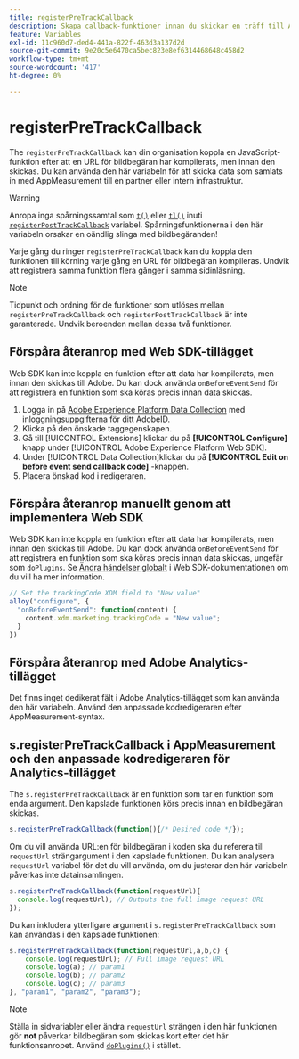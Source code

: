 ```yaml
---
title: registerPreTrackCallback
description: Skapa callback-funktioner innan du skickar en träff till Adobe.
feature: Variables
exl-id: 11c960d7-ded4-441a-822f-463d3a137d2d
source-git-commit: 9e20c5e6470ca5bec823e8ef6314468648c458d2
workflow-type: tm+mt
source-wordcount: '417'
ht-degree: 0%

---
```


# registerPreTrackCallback

The `registerPreTrackCallback` kan din organisation koppla en JavaScript-funktion efter att en URL för bildbegäran har kompilerats, men innan den skickas. Du kan använda den här variabeln för att skicka data som samlats in med AppMeasurement till en partner eller intern infrastruktur.

>[!WARNING]
>
>Anropa inga spårningssamtal som [`t()`](t-method.md) eller [`tl()`](tl-method.md) inuti [`registerPostTrackCallback`](registerposttrackcallback.md) variabel. Spårningsfunktionerna i den här variabeln orsakar en oändlig slinga med bildbegäranden!

Varje gång du ringer `registerPreTrackCallback` kan du koppla den funktionen till körning varje gång en URL för bildbegäran kompileras. Undvik att registrera samma funktion flera gånger i samma sidinläsning.

>[!NOTE]
>
>Tidpunkt och ordning för de funktioner som utlöses mellan `registerPreTrackCallback` och `registerPostTrackCallback` är inte garanterade. Undvik beroenden mellan dessa två funktioner.

## Förspåra återanrop med Web SDK-tillägget

Web SDK kan inte koppla en funktion efter att data har kompilerats, men innan den skickas till Adobe. Du kan dock använda `onBeforeEventSend` för att registrera en funktion som ska köras precis innan data skickas.

1. Logga in på [Adobe Experience Platform Data Collection](https://experience.adobe.com/data-collection) med inloggningsuppgifterna för ditt AdobeID.
1. Klicka på den önskade taggegenskapen.
1. Gå till [!UICONTROL Extensions] klickar du på **[!UICONTROL Configure]** knapp under [!UICONTROL Adobe Experience Platform Web SDK].
1. Under [!UICONTROL Data Collection]klickar du på **[!UICONTROL Edit on before event send callback code]** -knappen.
1. Placera önskad kod i redigeraren.

## Förspåra återanrop manuellt genom att implementera Web SDK

Web SDK kan inte koppla en funktion efter att data har kompilerats, men innan den skickas till Adobe. Du kan dock använda `onBeforeEventSend` för att registrera en funktion som ska köras precis innan data skickas, ungefär som `doPlugins`. Se [Ändra händelser globalt](https://experienceleague.adobe.com/docs/experience-platform/edge/fundamentals/tracking-events.html#modifying-events-globally) i Web SDK-dokumentationen om du vill ha mer information.

```js
// Set the trackingCode XDM field to "New value"
alloy("configure", {
  "onBeforeEventSend": function(content) {
    content.xdm.marketing.trackingCode = "New value";
  }
})
```

## Förspåra återanrop med Adobe Analytics-tillägget

Det finns inget dedikerat fält i Adobe Analytics-tillägget som kan använda den här variabeln. Använd den anpassade kodredigeraren efter AppMeasurement-syntax.

## s.registerPreTrackCallback i AppMeasurement och den anpassade kodredigeraren för Analytics-tillägget

The `s.registerPreTrackCallback` är en funktion som tar en funktion som enda argument. Den kapslade funktionen körs precis innan en bildbegäran skickas.

```js
s.registerPreTrackCallback(function(){/* Desired code */});
```

Om du vill använda URL:en för bildbegäran i koden ska du referera till `requestUrl` strängargument i den kapslade funktionen. Du kan analysera `requestUrl` variabel för det du vill använda, om du justerar den här variabeln påverkas inte datainsamlingen.

```js
s.registerPreTrackCallback(function(requestUrl){
  console.log(requestUrl); // Outputs the full image request URL
});
```

Du kan inkludera ytterligare argument i `s.registerPreTrackCallback` som kan användas i den kapslade funktionen:

```js
s.registerPreTrackCallback(function(requestUrl,a,b,c) {
    console.log(requestUrl); // Full image request URL
    console.log(a); // param1
    console.log(b); // param2
    console.log(c); // param3
}, "param1", "param2", "param3");
```

>[!NOTE]
>
>Ställa in sidvariabler eller ändra `requestUrl` strängen i den här funktionen gör **not** påverkar bildbegäran som skickas kort efter det här funktionsanropet. Använd [`doPlugins()`](doplugins.md) i stället.
